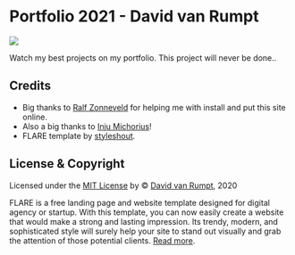 # Portfolio 2021 - David van Rumpt
![](https://github.com/InjuMichorius/ReadEar/blob/master/public/img/documentatie/white.gif) 

Watch my best projects on my portfolio. This project will never be done..

## Credits
- Big thanks to [Ralf Zonneveld](https://github.com/ralfz123) for helping me with install and put this site online.
- Also a big thanks to [Inju Michorius](https://github.com/InjuMichorius)!
- FLARE template by [styleshout](https://www.styleshout.com/).


## License & Copyright
Licensed under the [MIT License](https://github.com/davidvanr21/functional-programming/blob/main/LICENSE) by © [David van Rumpt](https://github.com/davidvanr21), 2020

FLARE is a free landing page and website template designed for digital agency or startup. With 
this template, you can now easily create a website that would make a strong and lasting impression. 
Its trendy, modern, and sophisticated style will surely help your site to stand out visually and 
grab the attention of those potential clients. [Read more](https://github.com/davidvanr21/portfolio/wiki/FLARE).
